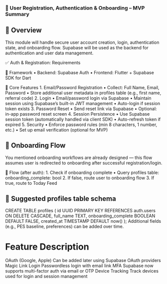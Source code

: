 ### 🔐 User Registration, Authentication & Onboarding – MVP Summary

## 🧠 Overview

This module will handle secure user account creation, login, authentication state, and onboarding flow. Supabase will be used as the backend for authentication and user data management.

✅ Auth & Registration: Requirements

📌 Framework
	•	Backend: Supabase Auth
	•	Frontend: Flutter + Supabase SDK for Dart

🛂 Core Features
	1.	Email/Password Registration
	•	Collect: Full Name, Email, Password
	•	Store additional user metadata in profiles table (e.g., first name, referral code)
	2.	Login
	•	Email/password login via Supabase
	•	Maintain session using Supabase’s built-in JWT management
	•	Auto-login if session token exists
	3.	Password Reset
	•	Send reset link via Supabase
	•	Optional: in-app password reset screen
	4.	Session Persistence
	•	Use Supabase session token (automatically handled via client SDK)
	•	Auto-refresh token if expired
	5.	Security
	•	Enforce password rules (min 8 characters, 1 number, etc.)
	•	Set up email verification (optional for MVP)

## 🔄 Onboarding Flow

You mentioned onboarding workflows are already designed — this flow assumes user is redirected to onboarding after successful registration/login.

🔁 Flow (after auth):
	1.	Check if onboarding complete
	•	Query profiles table: onboarding_complete: bool
	2.	If false, route user to onboarding flow
	3.	If true, route to Today Feed

## 🧾 Suggested profiles table schema

CREATE TABLE profiles (
  id UUID PRIMARY KEY REFERENCES auth.users ON DELETE CASCADE,
  full_name TEXT,
  onboarding_complete BOOLEAN DEFAULT FALSE,
  created_at TIMESTAMP DEFAULT now()
);
Additional fields (e.g., PES baseline, preferences) can be added over time.


# Feature                                 Description
OAuth (Google, Apple)                   Can be added later using Supabase OAuth providers
Magic Link Login                        Passwordless login with email link
MFA                                     Supabase now supports multi-factor auth via email or OTP
Device Tracking                         Track devices used for login and session management


